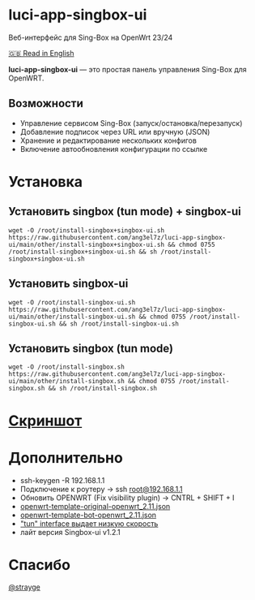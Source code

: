 # luci-app-singbox-ui
Веб-интерфейс для Sing-Box на OpenWrt 23/24

[🇬🇧 Read in English](./README.md)

**luci-app-singbox-ui** — это простая панель управления Sing-Box для OpenWRT.

## Возможности
- Управление сервисом Sing-Box (запуск/остановка/перезапуск)
- Добавление подписок через URL или вручную (JSON)
- Хранение и редактирование нескольких конфигов
- Включение автообновления конфигурации по ссылке

# Установка

## Установить singbox (tun mode) + singbox-ui
```shell
wget -O /root/install-singbox+singbox-ui.sh https://raw.githubusercontent.com/ang3el7z/luci-app-singbox-ui/main/other/install-singbox+singbox-ui.sh && chmod 0755 /root/install-singbox+singbox-ui.sh && sh /root/install-singbox+singbox-ui.sh
```

## Установить singbox-ui
```shell
wget -O /root/install-singbox-ui.sh https://raw.githubusercontent.com/ang3el7z/luci-app-singbox-ui/main/other/install-singbox-ui.sh && chmod 0755 /root/install-singbox-ui.sh && sh /root/install-singbox-ui.sh
```

## Установить singbox (tun mode)
```shell
wget -O /root/install-singbox.sh https://raw.githubusercontent.com/ang3el7z/luci-app-singbox-ui/main/other/install-singbox.sh && chmod 0755 /root/install-singbox.sh && sh /root/install-singbox.sh
```

# [Скриншот](./preview.md)

# Дополнительно
 - ssh-keygen -R 192.168.1.1
 - Подключение к роутеру -> ssh root@192.168.1.1
 - Обновить OPENWRT (Fix visibility plugin) -> CNTRL + SHIFT + I
 - [openwrt-template-original-openwrt_2.11.json](https://raw.githubusercontent.com/ang3el7z/luci-app-singbox-ui/main/other/file/openwrt-template-original-openwrt_2.11.json)
 - [openwrt-template-bot-openwrt_2.11.json](https://raw.githubusercontent.com/ang3el7z/luci-app-singbox-ui/main/other/file/openwrt-template-bot-openwrt_2.11.json)
 - ["tun" interface выдает низкую скорость](https://github.com/ang3el7z/luci-app-singbox-ui/issues/1)
 - лайт версия Singbox-ui v1.2.1

# Спасибо
[@strayge](https://github.com/strayge)

